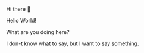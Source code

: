 #


Hi there 👋

Hello World!

What are you doing here?

I don-t know what to say, but I want to say something.
